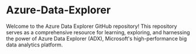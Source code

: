 # Azure-Data-Explorer
Welcome to the Azure Data Explorer GitHub repository! This repository serves as a comprehensive resource for learning, exploring, and harnessing the power of Azure Data Explorer (ADX), Microsoft's high-performance big data analytics platform.
